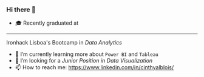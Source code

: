### Hi there 👋

<!--
**ciblois/ciblois** is a ✨ _special_ ✨ repository because its `README.md` (this file) appears on your GitHub profile.-->

* :mortar_board: Recently graduated at 
-------------------------------------------------------
Ironhack Lisboa's Bootcamp in *Data Analytics*
* 🌱 I’m currently learning more about `Power BI` and `Tableau`
* 🤔 I’m looking for a *Junior Position in Data Visualization*
* 📫 How to reach me: https://www.linkedin.com/in/cinthyalblois/
